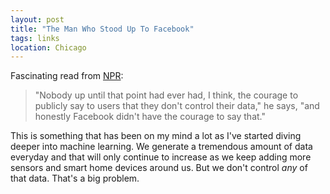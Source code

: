 ```yaml
---
layout: post
title: "The Man Who Stood Up To Facebook"
tags: links
location: Chicago
---
```


Fascinating read from [NPR](http://www.npr.org/sections/alltechconsidered/2016/10/13/497820170/the-man-who-stood-up-to-facebook):

> "Nobody up until that point had ever had, I think, the courage to publicly say to users that they don't control their data," he says, "and honestly Facebook didn't have the courage to say that."

This is something that has been on my mind a lot as I've started diving deeper into machine learning. We generate a tremendous amount of data everyday and that will only continue to increase as we keep adding more sensors and smart home devices around us. But we don't control *any* of that data. That's a big problem.